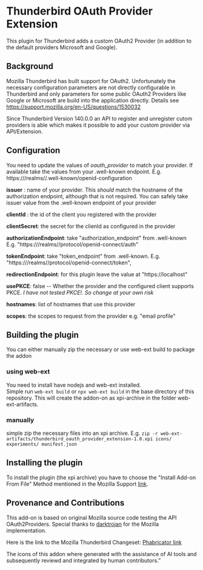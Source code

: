 # Thunderbird OAuth Provider Extension

This plugin for Thunderbird adds a custom OAuth2 Provider (in addition to the default providers Microsoft and Google). 

## Background
Mozilla Thunderbird has built support for OAuth2. Unfortunately the necessary configuration parameters are not directly configurable in Thunderbird and only parameters for some public OAuth2 Providers like Google or Microsoft are build into the application directly. Details see https://support.mozilla.org/en-US/questions/1530032

Since Thunderbird Version 140.0.0 an API to register and unregister cutom providers is able which makes it possible to add your custom provider via API/Extension.

## Configuration
You need to update the values of *oauth_provider* to match your provider. If available take the values from your .well-known endpoint. E.g. https://<provider-url>/realms/<realm-name>/.well-known/openid-configuration


**issuer** : name of your provider. This <em>should</em> match the hostname of the authorization endpoint, although that is not required. You can safely take issuer value from the .well-known endpoint of your provider

**clientId** : the id of the client you registered with the provider

**clientSecret**: the secret for the clienId as configured in the provider

**authorizationEndpoint**: take "authorization_endpoint" from .well-known E.g. "https://<provider-url>/realms/<realm-name>/protocol/openid-connect/auth"

**tokenEndpoint**: take "token_endpoint" from .well-known. E.g. "https://<provider-url>/realms/<realm-name>/protocol/openid-connect/token",
    
**redirectionEndpoint**: for this plugin leave the value at "https://localhost" 

**usePKCE**: false -- Whether the provider and the configured client supports PKCE. *I have not tested PKCE!. So change at your own risk* 

**hostnames**: list of hostnames that use this provider

**scopes**: the scopes to request from the provider e.g. "email profile"

## Building the plugin
You can either manually zip the necessary or use web-ext build to package the addon
### using web-ext
You need to install have nodejs and web-ext installed.  
Simple run `web-ext build` or `npx web-ext build` in the base directory of this repository. 
This will create the addon-on as xpi-archive in the folder web-ext-artifacts.  

### manually
simple zip the necessary files into an xpi archive. 
E.g. `zip -r web-ext-artifacts/thunderbird_oauth_provider_extension-1.0.xpi icons/ experiments/ manifest.json`

## Installing the plugin
To install the plugin (the xpi archive) you have to choose the "Install Add-on From File" Method mentioned in the Mozilla Support [link](https://support.mozilla.org/en-US/kb/installing-addon-thunderbird#w_a-slightly-less-ideal-case-install-from-a-downloaded-xpi-file). 

## Provenance and Contributions
This add-on is based on original Mozilla source code testing the API OAuth2Providers. Special thanks to [darktrojan](https://github.com/darktrojan) for the Mozilla implementation. 

Here is the link to the Mozilla Thunderbird Changeset: [Phabricator link](https://phabricator.services.mozilla.com/D250109#change-knYSrVKOhFUz)

The icons of this addon where generated with the assistance of AI tools and subsequently reviewd and integrated by human contributors.”



